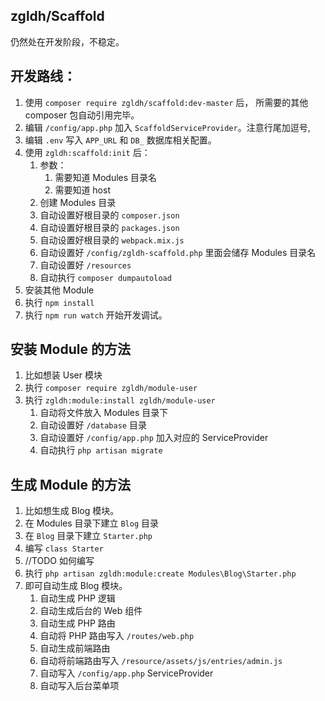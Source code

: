 ## zgldh/Scaffold

仍然处在开发阶段，不稳定。

## 开发路线：

1. 使用 `composer require zgldh/scaffold:dev-master` 后， 所需要的其他 composer
 包自动引用完毕。
2. 编辑 `/config/app.php` 加入 `ScaffoldServiceProvider`。注意行尾加逗号,
2. 编辑 `.env` 写入 `APP_URL` 和 `DB_` 数据库相关配置。
3. 使用 `zgldh:scaffold:init` 后：
    1. 参数：
        1. 需要知道 Modules 目录名
        2. 需要知道 host    
    1. 创建 Modules 目录
    2. 自动设置好根目录的 `composer.json`
    3. 自动设置好根目录的 `packages.json` 
    4. 自动设置好根目录的 `webpack.mix.js`
    5. 自动设置好 `/config/zgldh-scaffold.php` 里面会储存 Modules 目录名
    6. 自动设置好 `/resources`
    7. 自动执行 `composer dumpautoload`
4. 安装其他 Module
5. 执行 `npm install`
6. 执行 `npm run watch` 开始开发调试。

## 安装 Module 的方法

1. 比如想装 User 模块
2. 执行 `composer require zgldh/module-user`
3. 执行  `zgldh:module:install zgldh/module-user`
    1. 自动将文件放入 Modules 目录下
    2. 自动设置好 `/database` 目录
    3. 自动设置好 `/config/app.php` 加入对应的 ServiceProvider
    4. 自动执行 `php artisan migrate`
    
## 生成 Module 的方法

1. 比如想生成 Blog 模块。
2. 在 Modules 目录下建立 `Blog` 目录
3. 在 `Blog` 目录下建立 `Starter.php`
4. 编写 `class Starter` 
5. //TODO 如何编写
6. 执行 `php artisan zgldh:module:create Modules\Blog\Starter.php`
7. 即可自动生成 Blog 模块。
    1. 自动生成 PHP 逻辑
    2. 自动生成后台的 Web 组件
    3. 自动生成 PHP 路由
    4. 自动将 PHP 路由写入 `/routes/web.php` 
    5. 自动生成前端路由
    6. 自动将前端路由写入 `/resource/assets/js/entries/admin.js`
    7. 自动写入 `/config/app.php` ServiceProvider
    8. 自动写入后台菜单项